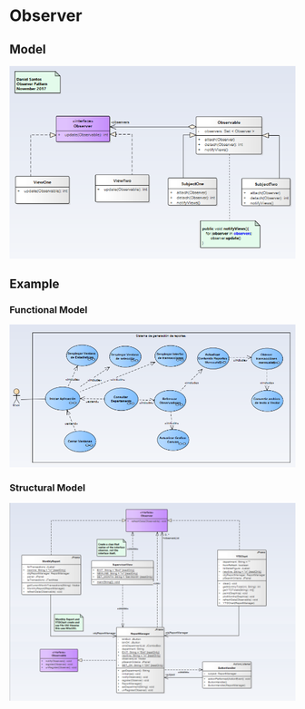 # Observer

## Model
![Model](model.png)

## Example

### Functional Model
  ![functional](exercise/functional.png)

### Structural Model
  ![structural](exercise/structural.png)
